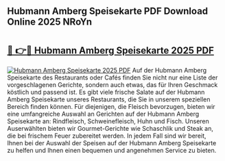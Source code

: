 ## Hubmann Amberg Speisekarte PDF Download Online 2025 NRoYn

# <h2><a href="http://gcc5u5.nevu.top/?p=Hubmann+Amberg+Speisekarte">🔗 👉🔴 Hubmann Amberg Speisekarte 2025 PDF</a></h2>

[![Hubmann Amberg Speisekarte 2025 PDF](https://i.imgur.com/dBaPXMq.png)](http://gcc5u5.nevu.top/?p=Hubmann+Amberg+Speisekarte)
Auf der Hubmann Amberg Speisekarte des Restaurants oder Cafés finden Sie nicht nur eine Liste der vorgeschlagenen Gerichte, sondern auch etwas, das für Ihren Geschmack köstlich und passend ist. Es gibt viele frische Salate auf der Hubmann Amberg Speisekarte unseres Restaurants, die Sie in unserem speziellen Bereich finden können. Für diejenigen, die Fleisch bevorzugen, bieten wir eine umfangreiche Auswahl an Gerichten auf der Hubmann Amberg Speisekarte an: Rindfleisch, Schweinefleisch, Huhn und Fisch. Unseren Auserwählten bieten wir Gourmet-Gerichte wie Schaschlik und Steak an, die bei frischem Feuer zubereitet werden. In jedem Fall sind wir bereit, Ihnen bei der Auswahl der Speisen auf der Hubmann Amberg Speisekarte zu helfen und Ihnen einen bequemen und angenehmen Service zu bieten.
